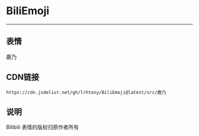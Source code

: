 
# BiliEmoji
---
## 表情
鹿乃
## CDN链接
```
https://cdn.jsdelivr.net/gh/lrhtony/BiliEmoji@latest/src/鹿乃
```
## 说明
Bilibili 表情的版权归原作者所有

